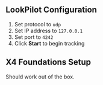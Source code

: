 ## LookPilot Configuration
1. Set protocol to `udp`
2. Set IP address to `127.0.0.1`
3. Set port to `4242`
4. Click **Start** to begin tracking

## X4 Foundations Setup
Should work out of the box.




